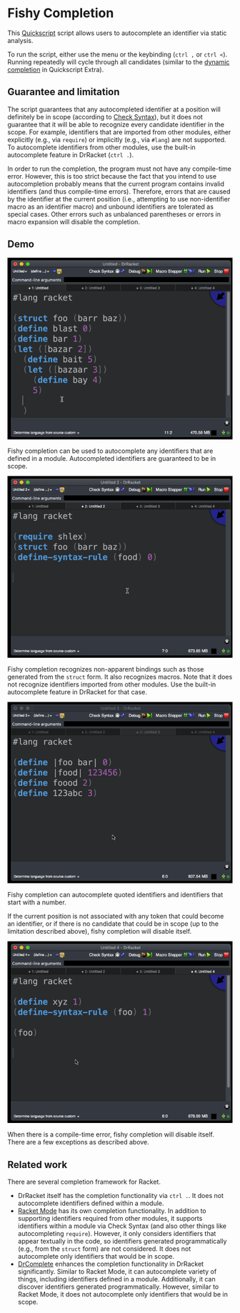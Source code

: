 # Fishy Completion

This [Quickscript](https://docs.racket-lang.org/quickscript/) script allows users to autocomplete
an identifier via static analysis. 

To run the script, either use the menu or the keybinding (`ctrl ,` or `ctrl <`). Running repeatedly will cycle through all candidates (similar to the [dynamic completion](https://github.com/Metaxal/quickscript-extra/blob/master/scripts/dynamic-abbrev.rkt) in Quickscript Extra).

## Guarantee and limitation

The script guarantees that any autocompleted identifier at a position will definitely be in scope (according to [Check Syntax](https://docs.racket-lang.org/tools/Check_Syntax.html)), but it does not guarantee that it will be able to recognize every candidate identifier in the scope. For example, identifiers that are imported from other modules, either explicitly (e.g., via `require`) or implicitly (e.g., via `#lang`) are not supported. To autocomplete identifiers from other modules, use the built-in autocomplete feature in DrRacket (`ctrl .`).

In order to run the completion, the program must not have any compile-time error. However, this is too strict because the fact that you intend to use autocompletion probably means that the current program contains invalid identifiers (and thus compile-time errors). Therefore, errors that are caused by the identifier at the current position (i.e., attempting to use non-identifier macro as an identifier macro) and unbound identifiers are tolerated as special cases. Other errors such as unbalanced parentheses or errors in macro expansion will disable the completion.

## Demo

![Demo 1](./demo/demo-fishy-1.gif "Demo 1")

Fishy completion can be used to autocomplete any identifiers that are defined in a module.
Autocompleted identifiers are guaranteed to be in scope.

![Demo 2](./demo/demo-fishy-2.gif "Demo 2")

Fishy completion recognizes non-apparent bindings such as those generated from the `struct` form. It also recognizes macros. Note that it does not recognize identifiers imported from other modules. Use the built-in autocomplete feature in DrRacket for that case.

![Demo 3](./demo/demo-fishy-3.gif "Demo 3")

Fishy completion can autocomplete quoted identifiers and identifiers that start with a number.

If the current position is not associated with any token that could become an identifier, or if there is no candidate that could be in scope (up to the limitation described above), fishy completion will disable itself. 

![Demo 4](./demo/demo-fishy-4.gif "Demo 4")

When there is a compile-time error, fishy completion will disable itself. There are a few exceptions as described above.

## Related work

There are several completion framework for Racket. 

- DrRacket itself has the completion functionality via `ctrl .`. It does not autocomplete identifiers defined within a module.
- [Racket Mode](https://www.racket-mode.com/) has its own completion functionality. In addition to supporting identifiers required from other modules, it supports identifiers within a module via Check Syntax (and also other things like autocompleting `require`). However, it only considers identifiers that appear textually in the code, so identifiers generated programmatically (e.g., from the `struct` form) are not considered. It does not autocomplete only identifiers that would be in scope.
- [DrComplete](https://github.com/yjqww6/drcomplete) enhances the completion functionality in DrRacket significantly. Similar to Racket Mode, it can autocomplete variety of things, including identifiers defined in a module. Additionally, it can discover identifiers generated programmatically. However, similar to Racket Mode, it does not autocomplete only identifiers that would be in scope.
